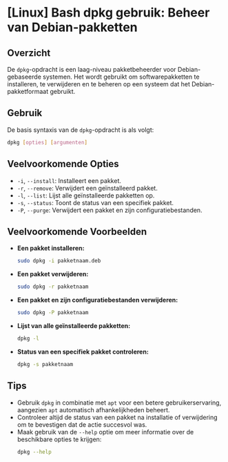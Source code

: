 # [Linux] Bash dpkg gebruik: Beheer van Debian-pakketten

## Overzicht
De `dpkg`-opdracht is een laag-niveau pakketbeheerder voor Debian-gebaseerde systemen. Het wordt gebruikt om softwarepakketten te installeren, te verwijderen en te beheren op een systeem dat het Debian-pakketformaat gebruikt.

## Gebruik
De basis syntaxis van de `dpkg`-opdracht is als volgt:

```bash
dpkg [opties] [argumenten]
```

## Veelvoorkomende Opties
- `-i`, `--install`: Installeert een pakket.
- `-r`, `--remove`: Verwijdert een geïnstalleerd pakket.
- `-l`, `--list`: Lijst alle geïnstalleerde pakketten op.
- `-s`, `--status`: Toont de status van een specifiek pakket.
- `-P`, `--purge`: Verwijdert een pakket en zijn configuratiebestanden.

## Veelvoorkomende Voorbeelden
- **Een pakket installeren:**
  ```bash
  sudo dpkg -i pakketnaam.deb
  ```

- **Een pakket verwijderen:**
  ```bash
  sudo dpkg -r pakketnaam
  ```

- **Een pakket en zijn configuratiebestanden verwijderen:**
  ```bash
  sudo dpkg -P pakketnaam
  ```

- **Lijst van alle geïnstalleerde pakketten:**
  ```bash
  dpkg -l
  ```

- **Status van een specifiek pakket controleren:**
  ```bash
  dpkg -s pakketnaam
  ```

## Tips
- Gebruik `dpkg` in combinatie met `apt` voor een betere gebruikerservaring, aangezien `apt` automatisch afhankelijkheden beheert.
- Controleer altijd de status van een pakket na installatie of verwijdering om te bevestigen dat de actie succesvol was.
- Maak gebruik van de `--help` optie om meer informatie over de beschikbare opties te krijgen:
  ```bash
  dpkg --help
  ```
